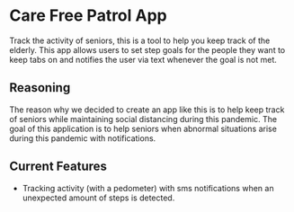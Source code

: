 # Care Free Patrol App

Track the activity of seniors, this is a tool to help you keep track of the elderly. This app allows users to set step goals for the people they want to keep tabs on and notifies the user via text whenever the goal is not met.

## Reasoning
 The reason why we decided to create an app like this is to help keep track of seniors while maintaining social distancing during this pandemic. The goal of this application is to help seniors when abnormal situations arise during this pandemic with notifications. 
## Current Features

 - Tracking activity (with a pedometer) with sms notifications when an unexpected amount of steps is detected.
